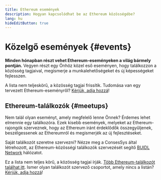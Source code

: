 ```yaml
---
title: Ethereum események
description: Hogyan kapcsolódhat be az Ethereum közösségébe?
lang: hu
hideEditButton: true
---
```


# Közelgő események {#events}

**Minden hónapban részt vehet Ethereum-eseményeken a világ bármely pontján.** Vegyen részt egy Önhöz közel eső eseményen, hogy találkozzon a közösség tagjaival, megismerje a munkalehetőségeket és új képességeket fejlesszen.

<UpcomingEventsList/>

A lista nem teljeskörű, a közösség tagjai frissítik. Tudomása van egy tervezett Ethereum-eseményről? [Kérjük, adja hozzá](https://github.com/ethereum/ethereum-org-website/blob/dev/src/data/community-events.json)!

<EventsOrganizerBanner className="mt-16" />

## Ethereum-találkozók {#meetups}

Nem talál olyan eseményt, amely megfelelő lenne Önnek? Érdemes lehet elmennie egy találkozóra. Ezek kisebb események, melyeket az Ethereum-rajongók szerveznek, hogy az Ethereum iránt érdeklődők összegyűljenek, beszélgessenek az Ethereumról és megismerjék az új fejlesztéseket.

<MeetupList />

Saját találkozót szeretne szervezni? Nézze meg a ConsesSys által létrehozott, az Ethereum-közösségi találkozók szervezését segítő [BUIDL Network](https://consensys.net/developers/buidlnetwork/) hálózatot.

Ez a lista nem teljes körű, a közösség tagjai írják. [Több Ethereum-találkozót találhat itt](https://www.meetup.com/topics/ethereum/). Ismer olyan találkozót szervező csoportot, amely nincs a listán? [Kérjük, adja hozzá](https://github.com/ethereum/ethereum-org-website/blob/dev/src/data/community-meetups.json)!
